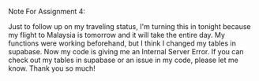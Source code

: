 Note For Assignment 4:

Just to follow up on my traveling status, I'm turning this in tonight because my flight to Malaysia is tomorrow and it will take the entire day.
My functions were working beforehand, but I think I changed my tables in supabase. Now my code is giving me an Internal Server Error. If you
can check out my tables in supabase or an issue in my code, please let me know. Thank you so much!
